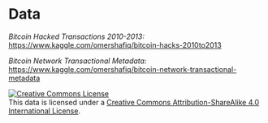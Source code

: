 # Data

*Bitcoin Hacked Transactions 2010-2013:* https://www.kaggle.com/omershafiq/bitcoin-hacks-2010to2013

*Bitcoin Network Transactional Metadata:* https://www.kaggle.com/omershafiq/bitcoin-network-transactional-metadata


<a rel="license" href="http://creativecommons.org/licenses/by-sa/4.0/"><img alt="Creative Commons License" style="border-width:0" src="https://i.creativecommons.org/l/by-sa/4.0/88x31.png" /></a><br />This data is licensed under a <a rel="license" href="http://creativecommons.org/licenses/by-sa/4.0/">Creative Commons Attribution-ShareAlike 4.0 International License</a>.
